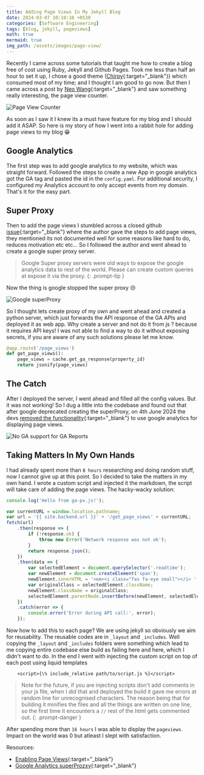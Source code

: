 ```yaml
---
title: Adding Page Views In My Jekyll Blog
date: 2024-03-07 10:10:10 +0530
categories: [Software Engineering]
tags: [blog, jekyll, pageviews]
math: true
mermaid: true
img_path: /assets/images/page-view/
---
```


<script>{% include_relative assets/scripts/ga-pv.js %}</script>
<script>{% include_relative assets/scripts/newsletter.js %}</script>

Recently I came across some tutorials that taught me how to create a blog free of cost using Ruby, Jekyll and Github Pages. Took me less than half an hour to set it up, I chose a good theme ([Chirpy](https://chirpy.cotes.page/posts/getting-started/){:target="_blank"}) which consumed most of my time; and I thought I am good to go now. But then I came across a post by [Neo Wang](https://nwatx.me/post/atcoderdp){:target="_blank"} and saw something really interesting, the page view counter. 

![Page View Counter](page-view.png)

As soon as I saw it I knew its a must have feature for my blog and I should add it ASAP. So here is my story of how I went into a rabbit hole for adding page views to my blog 😁

## Google Analytics

The first step was to add google analytics to my website, which was straight forward. Followed the steps to create a new App in google analytics got the GA tag and pasted the id in the `config.yaml`. For additional security, I configured my Analytics account to only accept events from my domain. That's it for the easy part.

## Super Proxy

Then to add the page views I stumbled across a closed github [issue](https://github.com/cotes2020/jekyll-theme-chirpy/issues/92){:target="_blank"} where the author gave the steps to add page views, they mentioned its not documented well for some reasons like hard to do, reduces motivation etc etc... So I followed the author and went ahead to create a google super proxy server.

> Google Super proxy servers were old ways to expose the google analytics data to rest of the world. Please can create custom queries at expose it via the proxy.
{: .prompt-tip }

Now the thing is google stopped the super proxy 😒

![Google superProxy](super-proxy.png)

So I thought lets create proxy of my own and went ahead and created a python server, which just forwards the API response of the GA APIs and deployed it as web app. Why create a server and not do it from js ? because it requires API keys! I was not able to find a way to do it without exposing secrets, if you are aware of any such solutions please let me know.

```python
@app.route('/page_views')
def get_page_views():
    page_views = cache.get_ga_response(property_id)
    return jsonify(page_views)
```

## The Catch

After I deployed the server, I went ahead and filled all the config values. But it was not working! So I dug a little into the codebase and found out that after google deprecated creating the superProxy, on 4th June 2024 the devs [removed the functionality](https://github.com/cotes2020/jekyll-theme-chirpy/issues/92){:target="_blank"} to use google analytics for displaying page views.

![No GA support for GA Reports](pull-request.png)

## Taking Matters In My Own Hands

I had already spent more than `8 hours` researching and doing random stuff, now I cannot give up at this point. So I decided to take the matters in my own hand. I wrote a custom script and injected it the markdown, the script will take care of adding the page views. The hacky-wacky solution:

```js
console.log('Hello from ga-pv.js!');

var currentURL = window.location.pathname;
var url = '{{ site.backend.url }}' + '/get_page_views' + currentURL;
fetch(url)
    .then(response => {
        if (!response.ok) {
            throw new Error('Network response was not ok');
        }
        return response.json();
    })
    .then(data => {
        var selectedElement = document.querySelector('.readtime');
        var newElement = document.createElement('span');
        newElement.innerHTML = '<em><i class="fas fa-eye small"></i> ' + '  ' + data.page_views + '</em> views';
        var originalClass = selectedElement.className;
        newElement.className = originalClass;
        selectedElement.parentNode.insertBefore(newElement, selectedElement);
    })
    .catch(error => {
        console.error('Error during API call:', error);
    });
```

Now how to add this to each page? We are using jekyll so obviously we aim for reusability. The reusable codes are in `_layout` and `_includes`. Well copying the `_layout` and `_includes` folders were something which lead to me copying entire codebase else build as failing here and here, which I didn't want to do. In the end I went with injecting the custom script on top of each post using liquid templates

```text
    <script>{\% include_relative path/to/script.js %}</script>
```

> Note for the future, if you are injecting scripts don't add comments in your js file, when I did that and deployed the build it gave me errors at random line for unrecognised characters. The reason being that for building it minifies the files and all the things are written on one line, so the first time it encounters a `//` rest of the html gets commented out.
{: .prompt-danger }

After spending more than `16 hours` I was able to display the `pageviews`. Impact on the world was 0 but atleast I slept with satisfaction.

Resources:
- [Enabling Page Views](https://enqio.cn/posts/enable-google-pv/){:target="_blank"}
- [Google Analytics superProzxy](https://developers.google.com/analytics/solutions/google-analytics-super-proxy){:target="_blank"}
